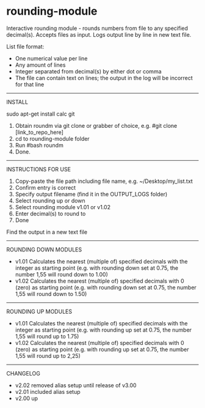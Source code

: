 # rounding-module
Interactive rounding module - rounds numbers from file to any specified decimal(s). Accepts files as input. Logs output line by line in new text file.


List file format:
- One numerical value per line
- Any amount of lines
- Integer separated from decimal(s) by either dot or comma
- The file can contain text on lines; the output in the log will be incorrect for that line

____

INSTALL

sudo apt-get install calc git

1. Obtain roundm via git clone or grabber of choice, e.g. #git clone [link_to_repo_here]
2. cd to rounding-module folder
3. Run #bash roundm
4. Done.

____

INSTRUCTIONS FOR USE

1. Copy-paste the file path including file name, e.g. ~/Desktop/my_list.txt
2. Confirm entry is correct
3. Specify output filename (find it in the OUTPUT_LOGS folder)
4. Select rounding up or down
5. Select rounding module v1.01 or v1.02
6. Enter decimal(s) to round to
7. Done

Find the output in a new text file

____

ROUNDING DOWN MODULES

- v1.01 Calculates the nearest (multiple of) specified decimals with the integer as starting point (e.g. with rounding down set at 0.75, the number 1,55 will round down to 1.00)
- v1.02 Calculates the nearest (multiple of) specified decimals with 0 (zero) as starting point (e.g. with rounding down set at 0.75, the number 1,55 will round down to 1.50)

____

ROUNDING UP MODULES

- v1.01 Calculates the nearest (multiple of) specified decimals with the integer as starting point (e.g. with rounding up set at 0.75, the number 1,55 will round up to 1.75)
- v1.02 Calculates the nearest (multiple of) specified decimals with 0 (zero) as starting point (e.g. with rounding up set at 0.75, the number 1,55 will round up to 2,25)

____

CHANGELOG

- v2.02
  removed alias setup until release of v3.00
- v2.01
  included alias setup
- v2.00
  up
